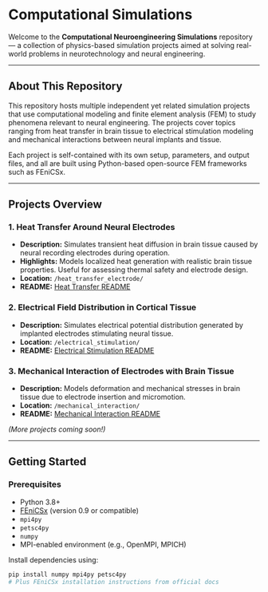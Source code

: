 # Computational Simulations

Welcome to the **Computational Neuroengineering Simulations** repository — a collection of physics-based simulation projects aimed at solving real-world problems in neurotechnology and neural engineering.

---

## About This Repository

This repository hosts multiple independent yet related simulation projects that use computational modeling and finite element analysis (FEM) to study phenomena relevant to neural engineering. The projects cover topics ranging from heat transfer in brain tissue to electrical stimulation modeling and mechanical interactions between neural implants and tissue.

Each project is self-contained with its own setup, parameters, and output files, and all are built using Python-based open-source FEM frameworks such as FEniCSx.

---

## Projects Overview

### 1. Heat Transfer Around Neural Electrodes  
- **Description:** Simulates transient heat diffusion in brain tissue caused by neural recording electrodes during operation.  
- **Highlights:** Models localized heat generation with realistic brain tissue properties. Useful for assessing thermal safety and electrode design.  
- **Location:** `/heat_transfer_electrode/`  
- **README:** [Heat Transfer README](heat_transfer_electrode/README.md)

### 2. Electrical Field Distribution in Cortical Tissue  
- **Description:** Simulates electrical potential distribution generated by implanted electrodes stimulating neural tissue.  
- **Location:** `/electrical_stimulation/`  
- **README:** [Electrical Stimulation README](electrical_stimulation/README.md)

### 3. Mechanical Interaction of Electrodes with Brain Tissue  
- **Description:** Models deformation and mechanical stresses in brain tissue due to electrode insertion and micromotion.  
- **Location:** `/mechanical_interaction/`  
- **README:** [Mechanical Interaction README](mechanical_interaction/README.md)

*(More projects coming soon!)*

---

## Getting Started

### Prerequisites

- Python 3.8+  
- [FEniCSx](https://fenicsproject.org/) (version 0.9 or compatible)  
- `mpi4py`  
- `petsc4py`  
- `numpy`  
- MPI-enabled environment (e.g., OpenMPI, MPICH)  

Install dependencies using:

```bash
pip install numpy mpi4py petsc4py
# Plus FEniCSx installation instructions from official docs
